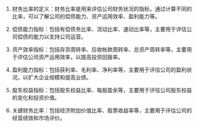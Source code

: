 

1. 财务比率的定义：财务比率是用来评估公司财务状况的指标，通过计算不同的比率，可以了解公司的偿债能力、资产运用效率、盈利能力等。

2. 偿债能力指标：包括有偿债务比率、流动比率、速动比率等，主要用于评估公司偿债的能力以支持公司运营。

3. 资产效率指标：包括存货周转率、应收帐款周转率、总资产周转率等，主要用于评估公司资产运用效率，以提高投资回报率。

4. 盈利能力指标：包括获利率、毛利率、净利率等，主要用于评估公司的盈利状况，以扩大企业规模和提高业绩。

5. 股东权益指标：包括股东权益比率、每股盈余等，主要用于评估公司股东权益的变化和投资价值。

6. 关键财务比率：包括经济附加价值比率、股票收益率等，主要用于评估公司的经营绩效和市场评价。